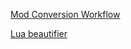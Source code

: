 [Mod Conversion Workflow](https://www.youtube.com/watch?v=wzX-kNcThF8)

[Lua beautifier](https://youtu.be/mXfrRNu536w)
